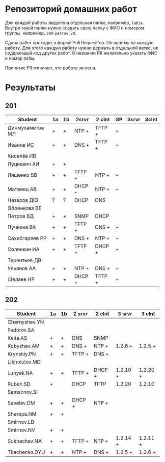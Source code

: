 # Репозиторий домашних работ

Для каждой работы выделена отдельная папка, например, `lab1a`.
Внутри такой папки нужно создать свою папку с ФИО и номером группы, например, `200-petrov.vd`.

Сдача работ проходит в форме Pull Request'ов.
По одному на каждую работу.
Для этого каждую работу нужно держать в отдельной ветке, не содержащей код других работ.
В названии PR желательно указать ФИО и номер лабы.

Принятие PR означает, что работа зачтена.

# Результаты

## 201

| Student         | 1a | 1b | 2srvr  | 2 clnt | GP | 3srvr | 3clnt |
|-----------------|----|----|--------|--------|----|-------|-------|
| Динмухаметов МЛ | +  | +  | NTP +  | TFTP + | +  |       |       |
| Иванов ИС       | +  | +  | DNS +  | TFTP + | +  |       |       |
| Киселёв ИВ      |    |    |        |        |    |       |       |
| Луцкевич АИ     | +  | +  |        |        |    |       |       |
| Ляшенко ВВ      | +  | +  | TFTP + | NTP +  | +  |       |       |
| Матвеец АВ      | +  | +  | DHCP + | NTP +  | +  |       |       |
| Назаров ДЮ      | ?  | ?  | DHCP   | DNS    |    |       |       |
| Обоенкова ВE    |    |    |        |        |    |       |       |
| Петров ВД       | +  | +  | SNMP   | DHCP   |    |       |       |
| Пучкина ВА      | +  | +  | TFTP + | DNS +  | +  |       |       |
| Сахибгареев РР  | +  | +  | DNS +  | NTP +  | +  |       |       |
| Солянкин ИА     | +  | +  | TFTP + | DHCP + | +  |       |       |
| Терентьев ДВ    |    |    |        |        |    |       |       |
| Ульянов АА      | +  | +  | NTP +  | DNS +  | +  |       |       |
| Шелаев НР       | +  | +  | DHCP + | TFTP + | +  |       |       |

## 202

| Student       | 1a | 1b | 2 srvr | 2 clnt | 3 srvr   | 3 clnt   |
| --            | -- | -- | --     | --     | --       | --       |
| Chernyshev.YN |    |    |        |        |          |          |
| Fedorov.SA    |    |    |        |        |          |          |
| Keita.AS      | +  | +  | DNS    | SNMP   |          |          |
| Kobyzhev.AM   | +  | +  | DNS +  | NTP +  | 1.2.6 +  | 1.2.5 +  |
| Krynskiy.PN   | +  | +  | TFTP + | DNS +  |          |          |
| Likholetov.MD |    |    |        |        |          |          |
| Lunyak.NA     | +  | +  | TFTP + | DHCP + | 1.2.10 + | 1.2.20 + |
| Ruban.SD      | +  |    | DHCP   | TFTP   | 1.2.20   | 1.2.10   |
| Samsonov.SI   |    |    |        |        |          |          |
| Savelev.DM    | +  | +  | DHCP + | NTP +  |          |          |
| Sherepa.NM    | +  | +  |        |        |          |          |
| Smirnov.LD    |    |    |        |        |          |          |
| Smirnov.NV    | +  | +  |        |        |          |          |
| Sukhachev.NA  | +  | +  | TFTP + | NTP +  | 1.2.14 + | 1.2.11 + |
| Tkachenko.DYU | +  | +  | NTP +  | DNS +  | 1.2.5 +  | 1.2.6 +  |
